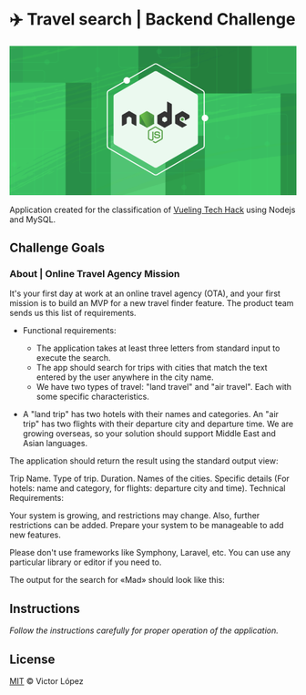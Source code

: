 # ✈️   Travel search | Backend Challenge 

![Demo](https://github.com/vkafkain/travel-search-backend/blob/main/docs/logoNode.png)

Application created for the classification of [Vueling Tech Hack](https://nuwe.io/dev/competitions/vueling-tech-hack) using Nodejs and MySQL.

## Challenge Goals
### About | Online Travel Agency Mission

It's your first day at work at an online travel agency (OTA), and your first mission is to build an MVP for a new travel finder feature. The product team sends us this list of requirements.

 - Functional requirements:

    - The application takes at least three letters from standard input to execute the search.
    - The app should search for trips with cities that match the text entered by the user anywhere in the city name.
    - We have two types of travel: "land travel" and "air travel". Each with some specific characteristics.

 - A "land trip" has two hotels with their names and categories.
An "air trip" has two flights with their departure city and departure time.
We are growing overseas, so your solution should support Middle East and Asian languages.

The application should return the result using the standard output view:

Trip Name.
Type of trip.
Duration.
Names of the cities.
Specific details (For hotels: name and category, for flights: departure city and time).
Technical Requirements:

Your system is growing, and restrictions may change. Also, further restrictions can be added. Prepare your system to be manageable to add new features.

Please don't use frameworks like Symphony, Laravel, etc. You can use any particular library or editor if you need to.

The output for the search for «Mad» should look like this:

## Instructions

_Follow the instructions carefully for proper operation of the application._


## License

[MIT](LICENSE) © Victor López

